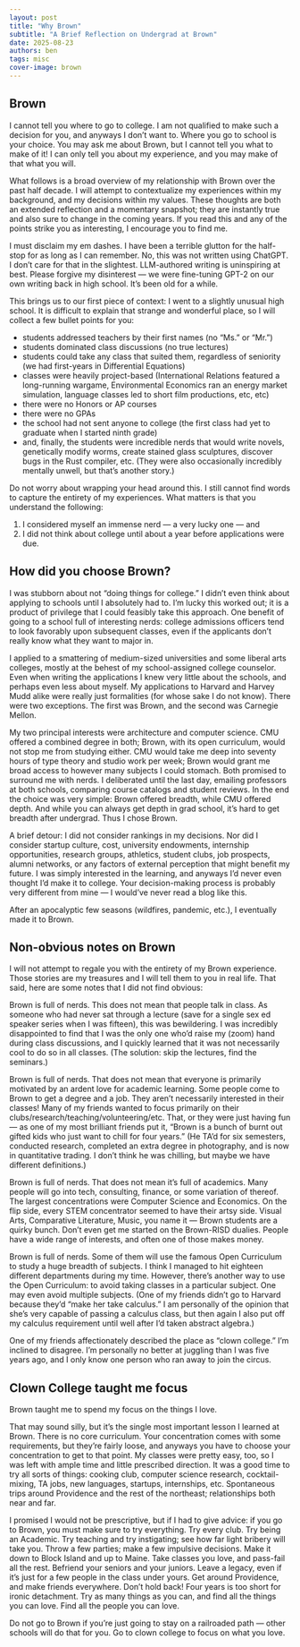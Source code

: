 ```yaml
---
layout: post
title: "Why Brown"
subtitle: "A Brief Reflection on Undergrad at Brown"
date: 2025-08-23
authors: ben
tags: misc
cover-image: brown
---
```

## Brown

I cannot tell you where to go to college. I am not qualified to make such a decision for you, and anyways I don’t want to. Where you go to school is your choice. You may ask me about Brown, but I cannot tell you what to make of it! I can only tell you about my experience, and you may make of that what you will. 

What follows is a broad overview of my relationship with Brown over the past half decade. I will attempt to contextualize my experiences within my background, and my decisions within my values. These thoughts are both an extended reflection and a momentary snapshot; they are instantly true and also sure to change in the coming years. If you read this and any of the points strike you as interesting, I encourage you to find me. 

I must disclaim my em dashes. I have been a terrible glutton for the half-stop for as long as I can remember. No, this was not written using ChatGPT. I don’t care for that in the slightest. LLM-authored writing is uninspiring at best. Please forgive my disinterest — we were fine-tuning GPT-2 on our own writing back in high school. It’s been old for a while.

This brings us to our first piece of context: I went to a slightly unusual high school. It is difficult to explain that strange and wonderful place, so I will collect a few bullet points for you:
- students addressed teachers by their first names (no “Ms.” or “Mr.”)
- students dominated class discussions (no true lectures)
- students could take any class that suited them, regardless of seniority (we had first-years in Differential Equations)
- classes were heavily project-based (International Relations featured a long-running wargame, Environmental Economics ran an energy market simulation, language classes led to short film productions, etc, etc)
- there were no Honors or AP courses
- there were no GPAs
- the school had not sent anyone to college (the first class had yet to graduate when I started ninth grade)
- and, finally, the students were incredible nerds that would write novels, genetically modify worms, create stained glass sculptures, discover bugs in the Rust compiler, etc. (They were also occasionally incredibly mentally unwell, but that’s another story.)

Do not worry about wrapping your head around this. I still cannot find words to capture the entirety of my experiences. What matters is that you understand the following: 
1. I considered myself an immense nerd — a very lucky one — and
2. I did not think about college until about a year before applications were due.

## How did you choose Brown?
I was stubborn about not “doing things for college.” I didn’t even think about applying to schools until I absolutely had to. I’m lucky this worked out; it is a product of privilege that I could feasibly take this approach. One benefit of going to a school full of interesting nerds: college admissions officers tend to look favorably upon subsequent classes, even if the applicants don’t really know what they want to major in.

I applied to a smattering of medium-sized universities and some liberal arts colleges, mostly at the behest of my school-assigned college counselor. Even when writing the applications I knew very little about the schools, and perhaps even less about myself. My applications to Harvard and Harvey Mudd alike were really just formalities (for whose sake I do not know). There were two exceptions. The first was Brown, and the second was Carnegie Mellon.

My two principal interests were architecture and computer science. CMU offered a combined degree in both; Brown, with its open curriculum, would not stop me from studying either. CMU would take me deep into seventy hours of type theory and studio work per week; Brown would grant me broad access to however many subjects I could stomach. Both promised to surround me with nerds. I deliberated until the last day, emailing professors at both schools, comparing course catalogs and student reviews. In the end the choice was very simple: Brown offered breadth, while CMU offered depth. And while you can always get depth in grad school, it’s hard to get breadth after undergrad. Thus I chose Brown.

A brief detour: I did not consider rankings in my decisions. Nor did I consider startup culture, cost, university endowments, internship opportunities, research groups, athletics, student clubs, job prospects, alumni networks, or any factors of external perception that might benefit my future. I was simply interested in the learning, and anyways I’d never even thought I’d make it to college. Your decision-making process is probably very different from mine — I would’ve never read a blog like this.

After an apocalyptic few seasons (wildfires, pandemic, etc.), I eventually made it to Brown.

## Non-obvious notes on Brown
I will not attempt to regale you with the entirety of my Brown experience. Those stories are my treasures and I will tell them to you in real life. That said, here are some notes that I did not find obvious:

Brown is full of nerds. This does not mean that people talk in class. As someone who had never sat through a lecture (save for a single sex ed speaker series when I was fifteen), this was bewildering. I was incredibly disappointed to find that I was the only one who’d raise my (zoom) hand during class discussions, and I quickly learned that it was not necessarily cool to do so in all classes. (The solution: skip the lectures, find the seminars.)

Brown is full of nerds. That does not mean that everyone is primarily motivated by an ardent love for academic learning. Some people come to Brown to get a degree and a job. They aren’t necessarily interested in their classes! Many of my friends wanted to focus primarily on their clubs/research/teaching/volunteering/etc. That, or they were just having fun — as one of my most brilliant friends put it, “Brown is a bunch of burnt out gifted kids who just want to chill for four years.” (He TA’d for six semesters, conducted research, completed an extra degree in photography, and is now in quantitative trading. I don’t think he was chilling, but maybe we have different definitions.)

Brown is full of nerds. That does not mean it’s full of academics. Many people will go into tech, consulting, finance, or some variation of thereof. The largest concentrations were Computer Science and Economics. On the flip side, every STEM concentrator seemed to have their artsy side. Visual Arts, Comparative Literature, Music, you name it — Brown students are a quirky bunch. Don’t even get me started on the Brown-RISD dualies. People have a wide range of interests, and often one of those makes money.

Brown is full of nerds. Some of them will use the famous Open Curriculum to study a huge breadth of subjects. I think I managed to hit eighteen different departments during my time. However, there’s another way to use the Open Curriculum: to avoid taking classes in a particular subject. One may even avoid multiple subjects. (One of my friends didn’t go to Harvard because they’d “make her take calculus.” I am personally of the opinion that she’s very capable of passing a calculus class, but then again I also put off my calculus requirement until well after I’d taken abstract algebra.)

One of my friends affectionately described the place as “clown college.” I’m inclined to disagree. I’m personally no better at juggling than I was five years ago, and I only know one person who ran away to join the circus.

## Clown College taught me focus
Brown taught me to spend my focus on the things I love. 

That may sound silly, but it’s the single most important lesson I learned at Brown. There is no core curriculum. Your concentration comes with some requirements, but they’re fairly loose, and anyways you have to choose your concentration to get to that point. My classes were pretty easy, too, so I was left with ample time and little prescribed direction. It was a good time to try all sorts of things: cooking club, computer science research, cocktail-mixing, TA jobs, new languages, startups, internships, etc. Spontaneous trips around Providence and the rest of the northeast; relationships both near and far. 

I promised I would not be prescriptive, but if I had to give advice: if you go to Brown, you must make sure to try everything. Try every club. Try being an Academic. Try teaching and try instigating; see how far light bribery will take you. Throw a few parties; make a few impulsive decisions. Make it down to Block Island and up to Maine. Take classes you love, and pass-fail all the rest. Befriend your seniors and your juniors. Leave a legacy, even if it’s just for a few people in the class under yours. Get around Providence, and make friends everywhere. Don’t hold back! Four years is too short for ironic detachment. Try as many things as you can, and find all the things you can love. Find all the people you can love. 

Do not go to Brown if you’re just going to stay on a railroaded path — other schools will do that for you. Go to clown college to focus on what you love.
